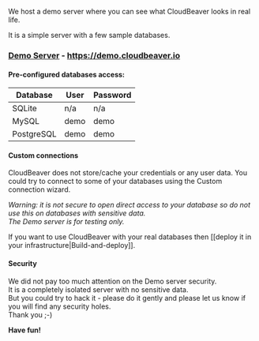 We host a demo server where you can see what CloudBeaver looks in real life.

It is a simple server with a few sample databases.

### [Demo Server](https://demo.cloudbeaver.io) - https://demo.cloudbeaver.io

#### Pre-configured databases access:

Database | User | Password
---|---|---
SQLite | n/a | n/a
MySQL | demo | demo
PostgreSQL | demo | demo

#### Custom connections

CloudBeaver does not store/cache your credentials or any user data. 
You could try to connect to some of your databases using the Custom connection wizard.  

*Warning: it is not secure to open direct access to your database so do not use this on databases with sensitive data.  
The Demo server is for testing only.*

If you want to use CloudBeaver with your real databases then [[deploy it in your infrastructure|Build-and-deploy]].

#### Security

We did not pay too much attention on the Demo server security.  
It is a completely isolated server with no sensitive data.  
But you could try to hack it - please do it gently and please let us know if you will find any security holes.  
Thank you ;-)

**Have fun!**